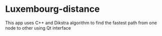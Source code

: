 # Luxembourg-distance

This app uses C++ and Dikstra algorithm to find the fastest path from one node to other using Qt interface
